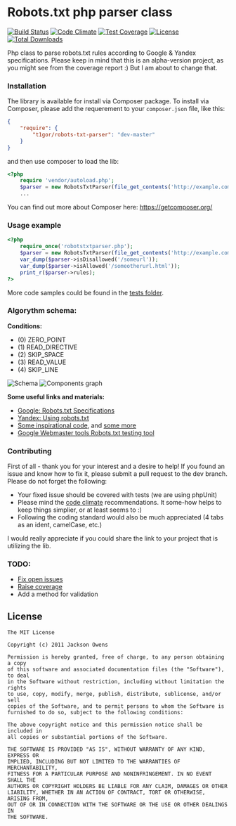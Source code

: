 Robots.txt php parser class
=====================

[![Build Status](https://travis-ci.org/t1gor/Robots.txt-Parser-Class.svg?branch=master)](https://travis-ci.org/t1gor/Robots.txt-Parser-Class) [![Code Climate](https://codeclimate.com/github/t1gor/Robots.txt-Parser-Class/badges/gpa.svg)](https://codeclimate.com/github/t1gor/Robots.txt-Parser-Class) [![Test Coverage](https://codeclimate.com/github/t1gor/Robots.txt-Parser-Class/badges/coverage.svg)](https://codeclimate.com/github/t1gor/Robots.txt-Parser-Class) [![License](https://poser.pugx.org/t1gor/robots-txt-parser/license.svg)](https://packagist.org/packages/t1gor/robots-txt-parser) [![Total Downloads](https://poser.pugx.org/t1gor/robots-txt-parser/downloads.svg)](https://packagist.org/packages/t1gor/robots-txt-parser)

Php class to parse robots.txt rules according to Google & Yandex specifications. Please keep in mind that this is an alpha-version project, as you might see from the coverage report :) But I am about to change that.

### Installation
The library is available for install via Composer package. To install via Composer, please add the requerement to your `composer.json` file, like this:

```json
{
    "require": {
        "t1gor/robots-txt-parser": "dev-master"
    }
}
```

and then use composer to load the lib:

```php
<?php
    require 'vendor/autoload.php';
    $parser = new RobotsTxtParser(file_get_contents('http://example.com/robots.txt'));
    ...
```

You can find out more about Composer here: https://getcomposer.org/

### Usage example
```php
<?php
    require_once('robotstxtparser.php');
    $parser = new RobotsTxtParser(file_get_contents('http://example.com/robots.txt'));
    var_dump($parser->isDisallowed('/someurl'));
    var_dump($parser->isAllowed('/someotherurl.html'));
    print_r($parser->rules);
?>
```

More code samples could be found in the [tests folder](https://github.com/t1gor/Robots.txt-Parser-Class/tree/master/test).

### Algorythm schema:
**Conditions:**
* (0) ZERO_POINT
* (1) READ_DIRECTIVE
* (2) SKIP_SPACE
* (3) READ_VALUE
* (4) SKIP_LINE

![Schema](https://raw.githubusercontent.com/t1gor/Robots.txt-Parser-Class/master/assets/schema.png)
![Components graph](https://raw.githubusercontent.com/t1gor/Robots.txt-Parser-Class/master/assets/components-graph.png)

**Some useful links and materials:**
* [Google: Robots.txt Specifications](https://developers.google.com/webmasters/control-crawl-index/docs/robots_txt)
* [Yandex: Using robots.txt](http://help.yandex.com/webmaster/?id=1113851)
* [Some inspirational code](http://socoder.net/index.php?snippet=23824), and [some more](http://www.the-art-of-web.com/php/parse-robots/#.UP0C1ZGhM6I)
* [Google Webmaster tools Robots.txt testing tool](https://www.google.com/webmasters/tools/robots-testing-tool)

### Contributing
First of all - thank you for your interest and a desire to help! If you found an issue and know how to fix it, please submit a pull request to the dev branch. Please do not forget the following:
- Your fixed issue should be covered with tests (we are using phpUnit)
- Please mind the [code climate](https://codeclimate.com/github/t1gor/Robots.txt-Parser-Class) recommendations. It some-how helps to keep things simplier, or at least seems to :)
- Following the coding standard would also be much appreciated (4 tabs as an ident, camelCase, etc.)

I would really appreciate if you could share the link to your project that is utilizing the lib.

### TODO:
 * [Fix open issues](https://github.com/t1gor/Robots.txt-Parser-Class/issues)
 * [Raise coverage](https://codeclimate.com/github/t1gor/Robots.txt-Parser-Class/code?sort=covered_percent&sort_direction=desc)
 * Add a method for validation

License
-------

    The MIT License

    Copyright (c) 2011 Jackson Owens

    Permission is hereby granted, free of charge, to any person obtaining a copy
    of this software and associated documentation files (the "Software"), to deal
    in the Software without restriction, including without limitation the rights
    to use, copy, modify, merge, publish, distribute, sublicense, and/or sell
    copies of the Software, and to permit persons to whom the Software is
    furnished to do so, subject to the following conditions:

    The above copyright notice and this permission notice shall be included in
    all copies or substantial portions of the Software.

    THE SOFTWARE IS PROVIDED "AS IS", WITHOUT WARRANTY OF ANY KIND, EXPRESS OR
    IMPLIED, INCLUDING BUT NOT LIMITED TO THE WARRANTIES OF MERCHANTABILITY,
    FITNESS FOR A PARTICULAR PURPOSE AND NONINFRINGEMENT. IN NO EVENT SHALL THE
    AUTHORS OR COPYRIGHT HOLDERS BE LIABLE FOR ANY CLAIM, DAMAGES OR OTHER
    LIABILITY, WHETHER IN AN ACTION OF CONTRACT, TORT OR OTHERWISE, ARISING FROM,
    OUT OF OR IN CONNECTION WITH THE SOFTWARE OR THE USE OR OTHER DEALINGS IN
    THE SOFTWARE.
